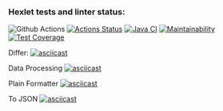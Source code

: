 ### Hexlet tests and linter status:
![Github Actions](https://github.com/VitalikMetallik/java-project-71/actions/workflows/github-actions-demo.yml/badge.svg)
[![Actions Status](https://github.com/VitalikMetallik/java-project-71/actions/workflows/hexlet-check.yml/badge.svg)](https://github.com/VitalikMetallik/java-project-71/actions)
[![Java CI](https://github.com/VitalikMetallik//java-project-71/actions/workflows/gradle.yml/badge.svg)](https://github.com/VitalikMetallik//java-project-71/actions/workflows/gradle.yml)
[![Maintainability](https://api.codeclimate.com/v1/badges/b3e2407357f8e53f9e86/maintainability)](https://codeclimate.com/github/VitalikMetallik/java-project-71/maintainability)
[![Test Coverage](https://api.codeclimate.com/v1/badges/b3e2407357f8e53f9e86/test_coverage)](https://codeclimate.com/github/VitalikMetallik/java-project-71/test_coverage)

Differ:
[![asciicast](https://asciinema.org/a/dDNGY88t3pCsRopoiokiTQwjr.svg)](https://asciinema.org/a/dDNGY88t3pCsRopoiokiTQwjr)

Data Processing
[![asciicast](https://asciinema.org/a/672852.svg)](https://asciinema.org/a/672852)

Plain Formatter
[![asciicast](https://asciinema.org/a/672852.svg)](https://asciinema.org/a/672852)

To JSON
[![asciicast](https://asciinema.org/a/gTXenQl3wpnGH6cltEsmwnmiC.svg)](https://asciinema.org/a/gTXenQl3wpnGH6cltEsmwnmiC)

